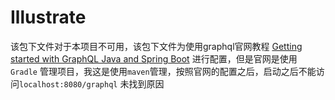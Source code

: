 # Illustrate
该包下文件对于本项目不可用，该包下文件为使用graphql官网教程
[Getting started with GraphQL Java and Spring Boot](https://www.graphql-java.com/tutorials/getting-started-with-spring-boot/)
进行配置，但是官网是使用 `Gradle` 管理项目，我这是使用`maven`管理，按照官网的配置之后，启动之后不能访问`localhost:8080/graphql`
未找到原因